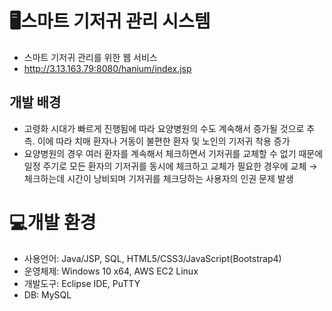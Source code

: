 # 🖥스마트 기저귀 관리 시스템
 - 스마트 기저귀 관리를 위한 웹 서비스
 - <http://3.13.163.79:8080/hanium/index.jsp>

## 개발 배경
 - 고령화 시대가 빠르게 진행됨에 따라 요양병원의 수도 계속해서 증가될 것으로 추측. 이에 따라 치매 환자나 거동이 불편한 환자 및 노인의 기저귀 착용 증가
 - 요양병원의 경우 여러 환자를 계속해서 체크하면서 기저귀를 교체할 수 없기 때문에 일정 주기로 모든 환자의 기저귀를 동시에 체크하고 교체가 필요한 경우에 교체 → 체크하는데 시간이 낭비되며 기저귀를 체크당하는 사용자의 인권 문제 발생

# ️💻개발 환경
 - 사용언어: Java/JSP, SQL, HTML5/CSS3/JavaScript(Bootstrap4)
 - 운영체제: Windows 10 x64, AWS EC2 Linux
 - 개발도구: Eclipse IDE, PuTTY
 - DB: MySQL 
